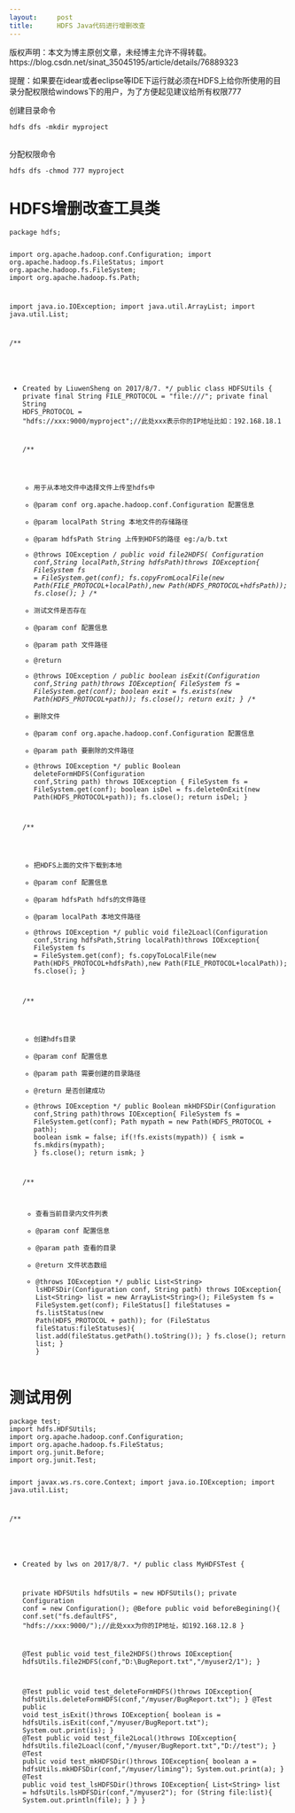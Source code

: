 ```yaml
---
layout:     post
title:      HDFS Java代码进行增删改查
---
```

<div id="article_content" class="article_content clearfix csdn-tracking-statistics" data-pid="blog" data-mod="popu_307" data-dsm="post">
								<div class="article-copyright">
					版权声明：本文为博主原创文章，未经博主允许不得转载。					https://blog.csdn.net/sinat_35045195/article/details/76889323				</div>
								            <link rel="stylesheet" href="https://csdnimg.cn/release/phoenix/template/css/ck_htmledit_views-f76675cdea.css">
						<div class="htmledit_views" id="content_views">
                
<p>提醒：如果要在idear或者eclipse等IDE下运行就必须在HDFS上给你所使用的目录分配权限给windows下的用户，为了方便起见建议给所有权限777</p>
<p>创建目录命令</p>
<p></p><pre><code class="language-plain">hdfs dfs -mkdir myproject</code></pre><br>
分配权限命令
<p></p><pre><code class="language-html">hdfs dfs -chmod 777 myproject</code></pre>
<h1>HDFS增删改查工具类</h1>
<p></p>
<p></p><pre><code class="language-java">package hdfs;

import org.apache.hadoop.conf.Configuration;
import org.apache.hadoop.fs.FileStatus;
import org.apache.hadoop.fs.FileSystem;
import org.apache.hadoop.fs.Path;

import java.io.IOException;
import java.util.ArrayList;
import java.util.List;

/**
 * Created by LiuwenSheng on 2017/8/7.
 */
public class HDFSUtils {
    private final String FILE_PROTOCOL = "file:///";
    private final String HDFS_PROTOCOL = "hdfs://xxx:9000/myproject";//此处xxx表示你的IP地址比如：192.168.18.1

    /**
     * 用于从本地文件中选择文件上传至hdfs中
     * @param conf org.apache.hadoop.conf.Configuration 配置信息
     * @param localPath String 本地文件的存储路径
     * @param hdfsPath String 上传到HDFS的路径 eg:/a/b.txt
     * @throws IOException
     */
    public void file2HDFS( Configuration conf,String localPath,String hdfsPath)throws IOException{
        FileSystem fs = FileSystem.get(conf);
        fs.copyFromLocalFile(new Path(FILE_PROTOCOL+localPath),new Path(HDFS_PROTOCOL+hdfsPath));
        fs.close();
    }
    /**
     * 测试文件是否存在
     * @param conf  配置信息
     * @param path 文件路径
     * @return
     * @throws IOException
     */
    public boolean isExit(Configuration conf,String path)throws IOException{
        FileSystem fs = FileSystem.get(conf);
        boolean exit = fs.exists(new Path(HDFS_PROTOCOL+path));
        fs.close();
        return exit;
    }
    /**
     * 删除文件
     * @param conf org.apache.hadoop.conf.Configuration 配置信息
     * @param path 要删除的文件路径
     * @throws IOException
     */
    public Boolean deleteFormHDFS(Configuration conf,String path) throws IOException {
        FileSystem fs = FileSystem.get(conf);
        boolean isDel =  fs.deleteOnExit(new Path(HDFS_PROTOCOL+path));
        fs.close();
        return isDel;
    }

    /**
     * 把HDFS上面的文件下载到本地
     * @param conf 配置信息
     * @param hdfsPath hdfs的文件路径
     * @param localPath 本地文件路径
     * @throws IOException
     */
    public  void file2Loacl(Configuration conf,String hdfsPath,String localPath)throws IOException{
        FileSystem fs = FileSystem.get(conf);
        fs.copyToLocalFile(new Path(HDFS_PROTOCOL+hdfsPath),new Path(FILE_PROTOCOL+localPath));
        fs.close();
    }

    /**
     * 创建hdfs目录
     * @param conf 配置信息
     * @param path 需要创建的目录路径
     * @return 是否创建成功
     * @throws IOException
     */
    public Boolean mkHDFSDir(Configuration conf,String path)throws IOException{
        FileSystem fs = FileSystem.get(conf);
        Path mypath = new Path(HDFS_PROTOCOL + path);
        boolean ismk = false;
        if(!fs.exists(mypath))
        {
            ismk = fs.mkdirs(mypath);
        }
        fs.close();
        return ismk;
    }

    /**
     * 查看当前目录内文件列表
     * @param conf 配置信息
     * @param path 查看的目录
     * @return 文件状态数组
     * @throws IOException
     */
    public List&lt;String&gt; lsHDFSDir(Configuration conf, String path) throws IOException{
        List&lt;String&gt; list = new ArrayList&lt;String&gt;();
        FileSystem fs = FileSystem.get(conf);
        FileStatus[] fileStatuses = fs.listStatus(new Path(HDFS_PROTOCOL + path));
        for (FileStatus fileStatus:fileStatuses){
            list.add(fileStatus.getPath().toString());
        }
        fs.close();
        return list;
    }
}
</code></pre>
<h1>测试用例</h1>
<p></p>
<p></p><pre><code class="language-java">package test;
import hdfs.HDFSUtils;
import org.apache.hadoop.conf.Configuration;
import org.apache.hadoop.fs.FileStatus;
import org.junit.Before;
import org.junit.Test;

import javax.ws.rs.core.Context;
import java.io.IOException;
import java.util.List;

/**
 * Created by lws on 2017/8/7.
 */
public class MyHDFSTest {


    private HDFSUtils hdfsUtils = new HDFSUtils();
    private Configuration conf = new Configuration();
    @Before
    public void beforeBegining(){
        conf.set("fs.defaultFS", "hdfs://xxx:9000/");//此处xxx为你的IP地址，如192.168.12.8
    }


    @Test
    public void test_file2HDFS()throws IOException{
        hdfsUtils.file2HDFS(conf,"D:\\BugReport.txt","/myuser2/1");
    }

    @Test
    public void test_deleteFormHDFS()throws IOException{
        hdfsUtils.deleteFormHDFS(conf,"/myuser/BugReport.txt");
    }
    @Test
    public void test_isExit()throws  IOException{
        boolean is = hdfsUtils.isExit(conf,"/myuser/BugReport.txt");
        System.out.print(is);
    }
    @Test
    public void test_file2Local()throws IOException{
        hdfsUtils.file2Loacl(conf,"/myuser/BugReport.txt","D://test");
    }
    @Test
    public void test_mkHDFSDir()throws IOException{
        boolean a = hdfsUtils.mkHDFSDir(conf,"/myuser/liming");
        System.out.print(a);
    }
    @Test
    public void test_lsHDFSDir()throws IOException{
        List&lt;String&gt; list = hdfsUtils.lsHDFSDir(conf,"/myuser2");
        for (String file:list){
            System.out.println(file);
        }
    }
}
</code></pre><br><br><br><br><p><br></p>
            </div>
                </div>